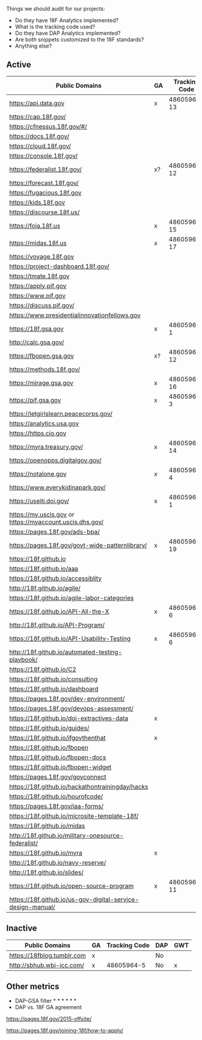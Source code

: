 Things we should audit for our projects: 
* Do they have 18F Analytics implemented? 
* What is the tracking code used?  
* Do they have DAP Analytics implemented?  
* Are both snippets customized to the 18F standards?  
* Anything else? 

## Active 




| Public Domains  | GA  | Tracking Code  | DAP Code  | GWT  |
|---|---|---|---|---|
| https://api.data.gov | x  | 48605964-13  | x  |  x |
| https://cap.18f.gov/ |   |   |   |   |
| https://cfnessus.18f.gov/#/ |   |   |   |   |
| https://docs.18f.gov/ |   |   |   |   |
| https://cloud.18f.gov/ |   |   |   |   |
| https://console.18f.gov/ |   |   |   |   |
| https://federalist.18f.gov/  | x?  | 48605964-12  |   |   |
| https://forecast.18f.gov/  |   |   |   |   |
| https://fugacious.18f.gov  |   |   |   |   |
| https://kids.18f.gov  |   |   |   |   |
| https://discourse.18f.us/  |   |   |   |   |
| https://foia.18f.us  |  x | 48605964-15  | No  |   |
| https://midas.18f.us  |  x | 48605964-17  |  No |   |
| https://voyage.18f.gov  |   |   |   |   |
| https://project-dashboard.18f.gov/ |   |   |   |   |
| https://tmate.18f.gov |   |   |   |   |
| https://apply.pif.gov |   |   |   |   |
| https://www.pif.gov |   |   |   |   |
| https://discuss.pif.gov/ |   |   |   |   |
| https://www.presidentialinnovationfellows.gov |   |   |  |   |
| https://18f.gsa.gov  |  x | 48605964-1  | x  |   |
| http://calc.gsa.gov/  |   |   |   |   |
| https://fbopen.gsa.gov  | x?  | 48605964-12  |   |   |
| https://methods.18f.gov/  |   |  |   |   |
| https://mirage.gsa.gov  | x  | 48605964-16  |  No |   |
| https://pif.gsa.gov |  x |  48605964-3 |  No |   |
| https://letgirlslearn.peacecorps.gov/  |   |   |   |   |
| https://analytics.usa.gov  |   |   |   |   |
| https://https.cio.gov  |   |   |   |   |
| https://myra.treasury.gov/  | x  |  48605964-14 |  No |   |
| https://openopps.digitalgov.gov/  |   |  |   |   |
| https://notalone.gov |  x | 48605964-4  | x  |   |
| https://www.everykidinapark.gov/ |   |   |   |   |
| https://useiti.doi.gov/  | x  | 48605964-1  | x  |   |
| https://my.uscis.gov or https://myaccount.uscis.dhs.gov/  |   |   |  |   |
| https://pages.18f.gov/ads-bpa/  |  |   |   |   |
| https://pages.18f.gov/govt-wide-patternlibrary/  | x | 48605964-19  | X  |   |
| https://18f.github.io |   |   | No  |   |
| https://18f.github.io/aaa |   |   | No  |   |
| https://18f.github.io/accessiblity |   |   | No  |   |
| http://18f.github.io/agile/ |   |   | No  |   |
| https://18f.github.io/agile-labor-categories |   |   | No  |   |
| https://18f.github.io/API-All-the-X | x  |  48605964-6 | No  | x  |
| http://18f.github.io/API-Program/ |   |   | No  |   |
| https://18f.github.io/API-Usability-Testing | x  | 48605964-6  |  No | x  |
| http://18f.github.io/automated-testing-playbook/ |   |   |   |   |
| https://18f.github.io/C2 |   |   | No  |   |
| https://18f.github.io/consulting |   |   | No  |   |
| https://18f.github.io/dashboard |   |   |  No |   |
| https://pages.18f.gov/dev-environment/ |   |   |  No |   |
| https://pages.18f.gov/devops-assessment/ |   |   |   |   |
| https://18f.github.io/doi-extractives-data | x  |   | x  |   |
| https://18f.github.io/guides/ |   |   |   |   |
| https://18f.github.io/ifgovthenthat |  x |   |  No |   |
| https://18f.github.io/fbopen |   |   | No  |   |
| https://18f.github.io/fbopen-docs |   |   | No  |   |
| https://18f.github.io/fbopen-widget |   |   | No  |   |
| https://pages.18f.gov/govconnect |   |   |  |   |
| https://18f.github.io/hackathontrainingday/hacks |   |   | No  |   |
| https://18f.github.io/hourofcode/ |   |   | No  |   |
| https://pages.18f.gov/iaa-forms/ |   |   | No  |   |
| https://18f.github.io/microsite-template-18f/ |   |   | No  |   |
| https://18f.github.io/midas |   |   | No  |   |
| http://18f.github.io/military-onesource-federalist/ |   |   | No  |   |
| https://18f.github.io/myra |  x |   | No  |   |
| http://18f.github.io/navy-reserve/ |   |   | No  |   |
| http://18f.github.io/slides/ |   |   | No  |   |
| https://18f.github.io/open-source-program |  x | 48605964-11  |  No |  x |
| https://18f.github.io/us-gov-digital-service-design-manual/ |   |   | No  |   |

## Inactive


| Public Domains  | GA  | Tracking Code  | DAP  | GWT  |
|---|---|---|---|---|
| https://18fblog.tumblr.com  |  x |   | No  |   |
| http://sbhub.wbi-icc.com/  | x  |  48605964-5 | No  |  x |

## Other metrics

* DAP-GSA filter 
  * 
  * 
  * 
  * 
  * 
  * 
* DAP vs. 18F GA agreement

https://pages.18f.gov/2015-offsite/

https://pages.18f.gov/joining-18f/how-to-apply/
